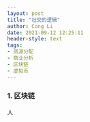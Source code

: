 ```yaml
---
layout: post
title: "社交的逻辑"
author: Cong Li
date: 2021-09-12 12:25:11
header-style: text
tags:
- 资源分配
- 商业分析
- 区块链
- 虚拟币
---
```

### 1. 区块链

人
